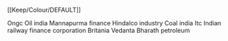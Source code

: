 [[Keep/Colour/DEFAULT]] 

Ongc
Oil india
Mannapurma finance
Hindalco industry
Coal india
 Itc
  Indian railway finance corporation 
  Britania
   Vedanta
    Bharath petroleum 

